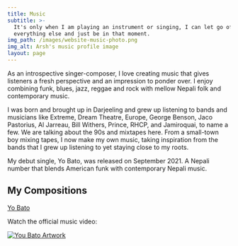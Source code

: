 ```yaml
---
title: Music
subtitle: >-
  It's only when I am playing an instrument or singing, I can let go of
  everything else and just be in that moment.
img_path: /images/website-music-photo.png
img_alt: Arsh's music profile image
layout: page
---
```

As an introspective singer-composer, I love creating music that gives listeners a fresh perspective and an impression to ponder over. I enjoy combining funk, blues, jazz, reggae and rock with mellow Nepali folk and contemporary music.

I was born and brought up in Darjeeling and grew up listening to bands and musicians like Extreme, Dream Theatre, Europe, George Benson, Jaco Pastorius, Al Jarreau, Bill Withers, Prince, RHCP, and Jamiroquai,  to name a few. We are talking about the 90s and mixtapes here. From a small-town boy mixing tapes, I now make my own music, taking inspiration from the bands that I grew up listening to yet staying close to my roots.

My debut single, Yo Bato, was released on September 2021. A Nepali number that blends American funk with contemporary Nepali music.

### <a name="songs"></a>

## My Compositions

[Yo Bato](https://distrokid.com/hyperfollow/arshrai/yo-bato)

Watch the official music video: 

[![You Bato Artwork](../images/artwork-yo-bato-gallery.png)](https://distrokid.com/hyperfollow/arshrai/yo-bato)
